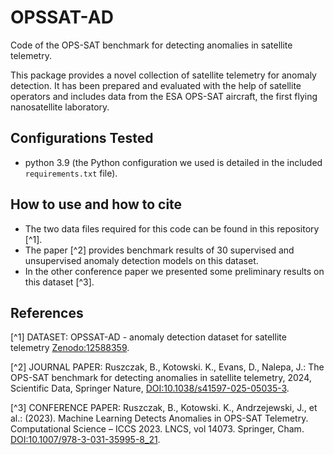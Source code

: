 # OPSSAT-AD
Code of the OPS-SAT benchmark for detecting anomalies in satellite telemetry.

This package provides a novel collection of satellite telemetry for anomaly detection. It has been prepared and evaluated with the help of satellite operators and includes data from the ESA OPS-SAT aircraft, the first flying nanosatellite laboratory.

## Configurations Tested

* python 3.9 (the Python configuration we used is detailed in the included `requirements.txt` file).

## How to use and how to cite

- The two data files required for this code can be found in this repository [^1].
- The paper [^2] provides benchmark results of 30 supervised and unsupervised anomaly detection models on this dataset.
- In the other conference paper we presented some preliminary results on this dataset [^3].

## References

[^1] DATASET: OPSSAT-AD - anomaly detection dataset for satellite telemetry [Zenodo:12588359](https://doi.org/10.5281/zenodo.12588359).

[^2] JOURNAL PAPER: Ruszczak, B., Kotowski. K., Evans, D., Nalepa, J.: The OPS-SAT benchmark for detecting anomalies in satellite telemetry, 2024, Scientific Data, Springer Nature, [DOI:10.1038/s41597-025-05035-3](https://doi.org/10.1038/s41597-025-05035-3).

[^3] CONFERENCE PAPER: Ruszczak, B., Kotowski. K., Andrzejewski, J., et al.: (2023). Machine Learning Detects Anomalies in OPS-SAT Telemetry. Computational Science – ICCS 2023. LNCS, vol 14073. Springer, Cham.  [DOI:10.1007/978-3-031-35995-8_21](https://doi.org/10.1007/978-3-031-35995-8_21).
